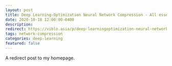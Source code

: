 ```yaml
---
layout: post
title: Deep Learning-Optimization Neural Network Compression - All essential things You Need!
date: 2020-10-18 12:00:00-0400
description: 
redirect: https://viblo.asia/p/deep-learningoptimization-neural-network-compression-all-essential-things-you-need-bWrZnmBbKxw
tags: network-compression
categories: deep-learning
featured: false
---
```


A redirect post to my homepage.
